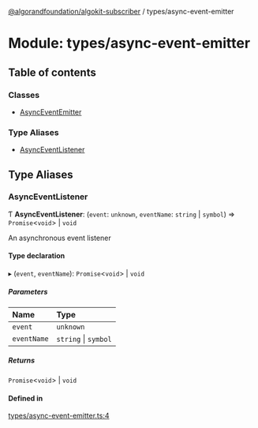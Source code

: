 [@algorandfoundation/algokit-subscriber](../README.md) / types/async-event-emitter

# Module: types/async-event-emitter

## Table of contents

### Classes

- [AsyncEventEmitter](../classes/types_async_event_emitter.AsyncEventEmitter.md)

### Type Aliases

- [AsyncEventListener](types_async_event_emitter.md#asynceventlistener)

## Type Aliases

### AsyncEventListener

Ƭ **AsyncEventListener**: (`event`: `unknown`, `eventName`: `string` \| `symbol`) => `Promise`\<`void`\> \| `void`

An asynchronous event listener

#### Type declaration

▸ (`event`, `eventName`): `Promise`\<`void`\> \| `void`

##### Parameters

| Name | Type |
| :------ | :------ |
| `event` | `unknown` |
| `eventName` | `string` \| `symbol` |

##### Returns

`Promise`\<`void`\> \| `void`

#### Defined in

[types/async-event-emitter.ts:4](https://github.com/negar-abbasi/algokit-subscriber-ts/blob/main/src/types/async-event-emitter.ts#L4)
